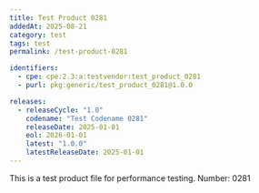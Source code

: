 ```yaml
---
title: Test Product 0281
addedAt: 2025-08-21
category: test
tags: test
permalink: /test-product-0281

identifiers:
  - cpe: cpe:2.3:a:testvendor:test_product_0281
  - purl: pkg:generic/test_product_0281@1.0.0

releases:
  - releaseCycle: "1.0"
    codename: "Test Codename 0281"
    releaseDate: 2025-01-01
    eol: 2026-01-01
    latest: "1.0.0"
    latestReleaseDate: 2025-01-01
---
```


This is a test product file for performance testing. Number: 0281
